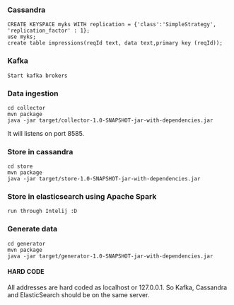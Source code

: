 ### Cassandra
```
CREATE KEYSPACE myks WITH replication = {'class':'SimpleStrategy', 'replication_factor' : 1};
use myks;
create table impressions(reqId text, data text,primary key (reqId));
```

### Kafka
```
Start kafka brokers
```

### Data ingestion
```
cd collector
mvn package
java -jar target/collector-1.0-SNAPSHOT-jar-with-dependencies.jar
```
It will listens on port 8585.

### Store in cassandra
```
cd store
mvn package
java -jar target/store-1.0-SNAPSHOT-jar-with-dependencies.jar
```

### Store in elasticsearch using Apache Spark
```
run through Intelij :D
```

### Generate data 
```
cd generator
mvn package
java -jar target/generator-1.0-SNAPSHOT-jar-with-dependencies.jar
```

#### HARD CODE
All addresses are hard coded as localhost or 127.0.0.1. So Kafka, Cassandra and ElasticSearch should be on the same server.
